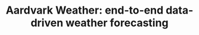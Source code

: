 ---
title: "Aardvark Weather: end-to-end data-driven weather forecasting"
link: https://arxiv.org/abs/2404.00411
year: "2024"
type: "Preprint"
authors: "Vaughan et al."
---